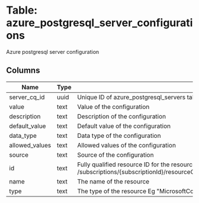 
# Table: azure_postgresql_server_configurations
Azure postgresql server configuration
## Columns
| Name        | Type           | Description  |
| ------------- | ------------- | -----  |
|server_cq_id|uuid|Unique ID of azure_postgresql_servers table (FK)|
|value|text|Value of the configuration|
|description|text|Description of the configuration|
|default_value|text|Default value of the configuration|
|data_type|text|Data type of the configuration|
|allowed_values|text|Allowed values of the configuration|
|source|text|Source of the configuration|
|id|text|Fully qualified resource ID for the resource Ex - /subscriptions/{subscriptionId}/resourceGroups/{resourceGroupName}/providers/{resourceProviderNamespace}/{resourceType}/{resourceName}|
|name|text|The name of the resource|
|type|text|The type of the resource Eg "MicrosoftCompute/virtualMachines" or "MicrosoftStorage/storageAccounts"|
